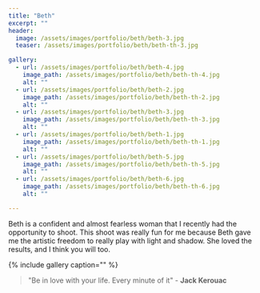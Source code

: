 ```yaml
---
title: "Beth"
excerpt: ""
header:
  image: /assets/images/portfolio/beth/beth-3.jpg
  teaser: /assets/images/portfolio/beth/beth-th-3.jpg

gallery:
  - url: /assets/images/portfolio/beth/beth-4.jpg
    image_path: /assets/images/portfolio/beth/beth-th-4.jpg
    alt: ""
  - url: /assets/images/portfolio/beth/beth-2.jpg
    image_path: /assets/images/portfolio/beth/beth-th-2.jpg
    alt: ""
  - url: /assets/images/portfolio/beth/beth-3.jpg
    image_path: /assets/images/portfolio/beth/beth-th-3.jpg
    alt: ""
  - url: /assets/images/portfolio/beth/beth-1.jpg
    image_path: /assets/images/portfolio/beth/beth-th-1.jpg
    alt: ""
  - url: /assets/images/portfolio/beth/beth-5.jpg
    image_path: /assets/images/portfolio/beth/beth-th-5.jpg
    alt: ""
  - url: /assets/images/portfolio/beth/beth-6.jpg
    image_path: /assets/images/portfolio/beth/beth-th-6.jpg
    alt: ""

---
```


Beth is a confident and almost fearless woman that I recently had the opportunity to shoot. This shoot was really fun for me because Beth gave me the artistic freedom to really play with light and shadow.  She loved the results, and I think you will too.

{% include gallery caption="" %}

> "Be in love with your life. Every minute of it" - **Jack Kerouac**


